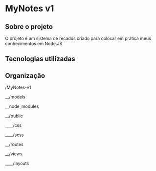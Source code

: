 # MyNotes v1

## Sobre o projeto

O projeto é um sistema de recados criado para colocar em prática meus conhecimentos em Node.JS

## Tecnologias utilizadas


## Organização

/MyNotes-v1

__/models

__node_modules

__/public

____/css    

____/scss

__/routes

__/views

____/layouts

